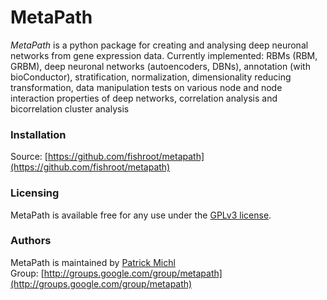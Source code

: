 MetaPath
========

*MetaPath* is a python package for creating and analysing deep neuronal networks from gene expression data. Currently implemented: RBMs (RBM, GRBM), deep neuronal networks (autoencoders, DBNs), annotation (with bioConductor), stratification, normalization, dimensionality reducing transformation, data manipulation tests on various node and node interaction properties of deep networks, correlation analysis and bicorrelation cluster analysis

### Installation ###
Source: [https://github.com/fishroot/metapath](https://github.com/fishroot/metapath)

### Licensing ###
MetaPath is available free for any use under the [GPLv3 license](https://www.gnu.org/licenses/gpl.html).

### Authors ###
MetaPath is maintained by [Patrick Michl](https://plus.google.com/100728730509576210790) <br>
Group: [http://groups.google.com/group/metapath](http://groups.google.com/group/metapath)
